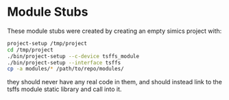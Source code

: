 # Module Stubs

These module stubs were created by creating an empty simics project with:

```sh
project-setup /tmp/project
cd /tmp/project
./bin/project-setup --c-device tsffs_module
./bin/project-setup --interface tsffs
cp -a modules/* /path/to/repo/modules/
```

they should never have any real code in them, and should instead link to the
tsffs module static library and call into it.
